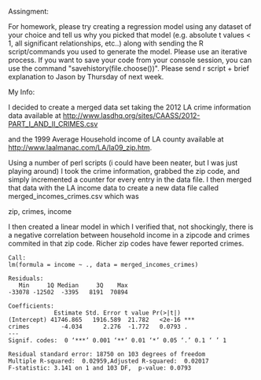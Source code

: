 Assingment:

For homework, please try creating a regression model using any dataset of your 
choice and tell us why you picked that model (e.g. absolute t values < 1, all 
significant relationships, etc..) along with sending the R script/commands you 
used to generate the model.  Please use an iterative process.  If you want to 
save your code from your console session, you can use the command 
"savehistory(file.choose())".  Please send r script + brief explanation to Jason 
by Thursday of next week.   

My Info:

I decided to create a merged data set taking the 2012 LA crime information data
available at http://www.lasdhq.org/sites/CAASS/2012-PART_I_AND_II_CRIMES.csv

and the 1999 Average Household income of LA county available at
http://www.laalmanac.com/LA/la09_zip.htm.

Using a number of perl scripts (i could have been neater, but I was just playing
around) I took the crime information, grabbed the zip code, and simply incremented
a counter for every entry in the data file. I then merged that data with the LA 
income data to create a new data file called merged_incomes_crimes.csv which was

zip, crimes, income

I then created a linear model in which I verified that, not shockingly, there is
a negative correlation between household income in a zipcode and crimes commited
in that zip code. Richer zip codes have fewer reported crimes.

```
Call:
lm(formula = income ~ ., data = merged_incomes_crimes)

Residuals:
   Min     1Q Median     3Q    Max 
-33078 -12502  -3395   8191  70894 

Coefficients:
             Estimate Std. Error t value Pr(>|t|)    
(Intercept) 41746.865   1916.589  21.782   <2e-16 ***
crimes         -4.034      2.276  -1.772   0.0793 .  
---
Signif. codes:  0 ‘***’ 0.001 ‘**’ 0.01 ‘*’ 0.05 ‘.’ 0.1 ‘ ’ 1

Residual standard error: 18750 on 103 degrees of freedom
Multiple R-squared:  0.02959,Adjusted R-squared:  0.02017 
F-statistic: 3.141 on 1 and 103 DF,  p-value: 0.0793
```
